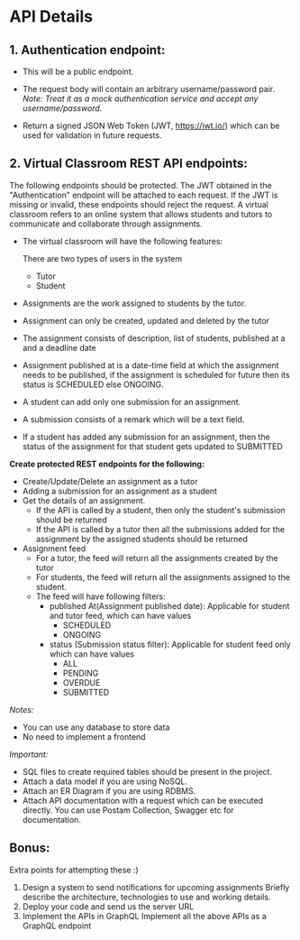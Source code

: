 # API Details


## 1. Authentication endpoint:
- This will be a public endpoint.

- The request body will contain an arbitrary username/password pair. 
_Note:
Treat it as a mock authentication service and accept any
username/password._

- Return a signed JSON Web Token (JWT, https://jwt.io/) which can be used
for validation in future requests.




## 2. Virtual Classroom REST API endpoints:
The following endpoints should be protected. The JWT obtained in the
"Authentication" endpoint will be attached to each request. If the JWT is
missing or invalid, these endpoints should reject the request.
A virtual classroom refers to an online system that allows students and tutors
to communicate and collaborate through assignments.

- The virtual classroom will have the following features:

    There are two types of users in the system
    - Tutor
    - Student

- Assignments are the work assigned to students by the tutor.
- Assignment can only be created, updated and deleted by the tutor
- The assignment consists of description, list of students, published at
a and a deadline date
- Assignment published at is a date-time field at which the assignment
needs to be published, if the assignment is scheduled for future then
its status is SCHEDULED else ONGOING.
- A student can add only one submission for an assignment.
- A submission consists of a remark which will be a text field.
- If a student has added any submission for an assignment, then the
status of the assignment for that student gets updated to
SUBMITTED

**Create protected REST endpoints for the following:**

- Create/Update/Delete an assignment as a tutor
- Adding a submission for an assignment as a student
- Get the details of an assignment.
    - If the API is called by a student, then only the student's submission
should be returned
    - If the API is called by a tutor then all the submissions added for the assignment by the assigned students should be returned
- Assignment feed
    - For a tutor, the feed will return all the assignments created by the tutor
    - For students, the feed will return all the assignments assigned to the student.
    - The feed will have following filters:
        - published At(Assignment published date): Applicable for
student and tutor feed, which can have values
            - SCHEDULED
            - ONGOING
        - status (Submission status filter): Applicable for student feed only which can have values
            - ALL
            - PENDING
            - OVERDUE
            - SUBMITTED

*Notes:*

- You can use any database to store data
- No need to implement a frontend

*Important:*

- SQL files to create required tables should be present in the project.
- Attach a data model if you are using NoSQL.
- Attach an ER Diagram if you are using RDBMS.
- Attach API documentation with a request which can be executed directly.
You can use Postam Collection, Swagger etc for documentation.

## Bonus: 
Extra points for attempting these :)
1. Design a system to send notifications for upcoming assignments
Briefly describe the architecture, technologies to use and working details.
2. Deploy your code and send us the server URL
3. Implement the APIs in GraphQL
Implement all the above APIs as a GraphQL endpoint